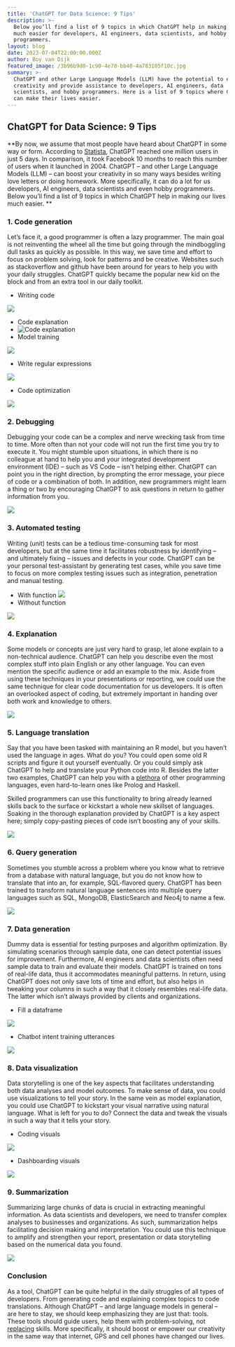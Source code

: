 ```yaml
---
title: 'ChatGPT for Data Science: 9 Tips'
description: >-
  Below you’ll find a list of 9 topics in which ChatGPT help in making our lives
  much easier for developers, AI engineers, data scientists, and hobby
  programmers.
layout: blog
date: 2023-07-04T22:00:00.000Z
author: Boy van Dijk
featured_image: /3b96b9d0-1c90-4e70-bb40-4a783105f10c.jpg
summary: >-
  ChatGPT and other Large Language Models (LLM) have the potential to enhance
  creativity and provide assistance to developers, AI engineers, data
  scientists, and hobby programmers. Here is a list of 9 topics where ChatGPT
  can make their lives easier.
---
```


## ChatGPT for Data Science: 9 Tips 

\*\*By now, we assume that most people have heard about ChatGPT in some way or form. According to [Statista](https://www.statista.com/chart/29174/time-to-one-million-users/), ChatGPT reached one million users in just 5 days. In comparison, it took Facebook 10 months to reach this number of users when it launched in 2004. ChatGPT – and other Large Language Models (LLM) – can boost your creativity in so many ways besides writing love letters or doing homework. More specifically, it can do a lot for us developers, AI engineers, data scientists and even hobby programmers. Below you’ll find a list of 9 topics in which ChatGPT help in making our lives much easier. \*\*

### 1. Code generation 

Let’s face it, a good programmer is often a lazy programmer. The main goal is not reinventing the wheel all the time but going through the mindboggling dull tasks as quickly as possible. In this way, we save time and effort to focus on problem solving, look for patterns and be creative. Websites such as stackoverflow and github have been around for years to help you with your daily struggles. ChatGPT quickly became the popular new kid on the block and from an extra tool in our daily toolkit. 

* Writing code 

![](/Afbeelding1.png)


* Code explanation
* ![](/Afbeelding7.png "Code explanation")
* Model training

![](/Afbeelding3.png)

* Write regular expressions

![](/Afbeelding4.png)

* Code optimization

![](/Afbeelding5.png)

### 2. Debugging

Debugging your code can be a complex and nerve
wrecking task from time to time. More often than not your code will not run the
first time you try to execute it. You might stumble upon situations, in which
there is no colleague at hand to help you and your integrated development
environment (IDE) – such as VS Code – isn't helping either. ChatGPT can point
you in the right direction, by prompting the error message, your piece of code
or a combination of both. In addition, new programmers might learn a thing or
two by encouraging ChatGPT to ask questions in return to gather information
from you.

![](/Afbeelding8.png)

### 3. Automated testing

Writing (unit) tests can be a tedious
time-consuming task for most developers, but at the same time it facilitates
robustness by identifying – and ultimately fixing – issues and defects in your
code. ChatGPT can be your personal test-assistant by generating test cases,
while you save time to focus on more complex testing issues such as
integration, penetration and manual testing.

* With function
  ![](/Afbeelding9.png)
* Without function

![](/Afbeelding10.png)

### 4. Explanation

Some models or concepts are just very hard
to grasp, let alone explain to a non-technical audience. ChatGPT can help you describe
even the most complex stuff into plain English or any other language. You can
even mention the specific audience or add an example to the mix. Aside from using
these techniques in your presentations or reporting, we could use the same
technique for clear code documentation for us developers. It is often an overlooked
aspect of coding, but extremely important in handing over both work and knowledge
to others.

![](/Afbeelding11.png)

### 5. Language translation

Say that you have been tasked with maintaining an R model, but you haven’t used the language in ages. What do you? You could open some old R scripts and figure it out yourself eventually. Or you could simply ask ChatGPT to help and translate your Python code into R. Besides the latter two examples, ChatGPT can help you with a [plethora](https://www.zdnet.com/article/i-used-chatgpt-to-write-the-same-routine-in-12-top-programming-languages-heres-how-it-did/) of other programming languages, even hard-to-learn ones like Prolog and Haskell.

Skilled programmers can use this functionality to bring already learned skills back to the surface or kickstart
a whole new skillset of languages. Soaking in the thorough explanation provided by ChatGPT is a key aspect here; simply copy-pasting pieces of code isn’t boosting any of your skills.

![](/Afbeelding12.png)

### 6. Query generation

Sometimes you stumble across a problem where you know what to retrieve from a database with natural language, but you do not know how to translate that into an, for example, SQL-flavored query. ChatGPT has been trained to transform natural language sentences into multiple query languages such as SQL, MongoDB, ElasticSearch and Neo4j to name a few.

![](/Afbeelding14.png)

### 7. Data generation

Dummy data is essential for testing purposes and algorithm optimization. By simulating scenarios through sample
data, one can detect potential issues for improvement. Furthermore, AI engineers and data scientists often need sample data to train and evaluate their models. ChatGPT is trained on tons of real-life data, thus it accommodates meaningful patterns. In return, using ChatGPT does not only save lots of time and effort, but also helps in tweaking your columns in such a way that it closely resembles real-life data. The latter which isn’t always provided by clients and organizations.

* Fill a dataframe

![](/Afbeelding15.png)

* Chatbot intent training utterances

![](/Afbeelding16.png)

### 8. Data visualization

Data storytelling is one of the key aspects that facilitates understanding both data analyses and model outcomes. To make sense of data, you could use visualizations to tell your story. In the same vein as model explanation, you could use ChatGPT to kickstart your visual narrative using natural language. What is left for you to do? Connect the data and tweak the visuals in such a way that it tells your story.

* Coding visuals

![](/Afbeelding17.png)

* Dashboarding visuals

![](/Afbeelding18.png)

### 9. Summarization

Summarizing large chunks of data is crucial in extracting meaningful information. As data scientists and
developers, we need to transfer complex analyses to businesses and organizations. As such, summarization helps facilitating decision making and interpretation. You could use this technique to amplify and strengthen your
report, presentation or data storytelling based on the numerical data you found.

![](/Afbeelding19.png)

### Conclusion

As a tool, ChatGPT can be quite helpful in the daily struggles of all types of developers. From generating code and
explaining complex topics to code translations. Although ChatGPT – and large language models in general – are here to stay, we should keep emphasizing they are just that: tools. These tools should guide users, help them with
problem-solving, not [replacing](https://y.digital/company/shared-knowledge/blog/not_written_by_chat_gpt/) skills. More specifically, it should boost or empower our creativity in the same way that internet, GPS and cell phones have changed our lives.
